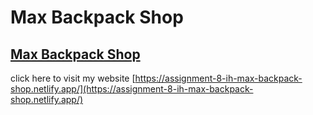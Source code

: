 # Max Backpack Shop

## [Max Backpack Shop](https://assignment-8-ih-max-backpack-shop.netlify.app/)

click here to visit my website [https://assignment-8-ih-max-backpack-shop.netlify.app/](https://assignment-8-ih-max-backpack-shop.netlify.app/)